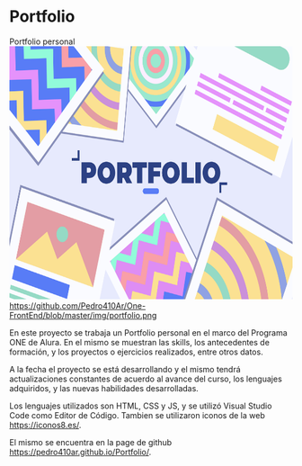 # Portfolio
Portfolio personal 
<img width=1000 height=450 src="https://github.com/Pedro410Ar/One-FrontEnd/blob/master/img/portfolio.png">
https://github.com/Pedro410Ar/One-FrontEnd/blob/master/img/portfolio.png


En este proyecto se trabaja un Portfolio personal en el marco del Programa ONE de Alura. 
En el mismo se muestran las skills, los antecedentes de formación, y los proyectos o ejercicios realizados, entre otros datos.

A la fecha el proyecto se está desarrollando y el mismo tendrá actualizaciones constantes de acuerdo al avance del curso, los lenguajes adquiridos, y las nuevas habilidades desarrolladas.

Los lenguajes utilizados son HTML, CSS y JS, y se utilizó Visual Studio Code como Editor de Código. 
Tambien se utilizaron iconos de la web https://iconos8.es/.

El mismo se encuentra en la page de github https://pedro410ar.github.io/Portfolio/. 
